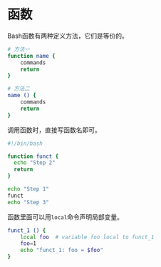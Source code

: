 # 函数

Bash函数有两种定义方法，它们是等价的。

```bash
# 方法一
function name {
    commands
    return
}

# 方法二
name () {
    commands
    return
}
```

调用函数时，直接写函数名即可。

```bash
#!/bin/bash

function funct {
  echo "Step 2"
  return
}

echo "Step 1"
funct
echo "Step 3"
```

函数里面可以用`local`命令声明局部变量。

```bash
funct_1 () {
    local foo  # variable foo local to funct_1
    foo=1
    echo "funct_1: foo = $foo"
}
```

